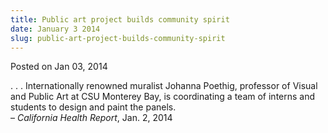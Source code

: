 ```yaml
---
title: Public art project builds community spirit
date: January 3 2014
slug: public-art-project-builds-community-spirit
---
```


 



<span class="date">Posted on Jan 03, 2014    </span>
<p>. . . Internationally renowned muralist Johanna Poethig,
professor of Visual and Public Art at CSU Monterey Bay, is
coordinating a team of interns and students to design and paint the
panels.<br>
&#x2013; <em>California Health Report</em>, Jan. 2, 2014</br></p>





```
